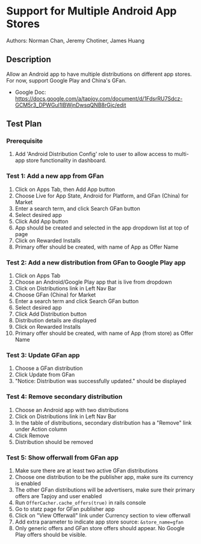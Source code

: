 # Support for Multiple Android App Stores

Authors: Norman Chan, Jeremy Chotiner, James Huang


## Description
Allow an Android app to have multiple distributions on different app stores.  For now, support Google Play and China's GFan.

* Google Doc: https://docs.google.com/a/tapjoy.com/document/d/1FdsrRU7Sdcz-GCM5r3_DPWGul1lBWjnDwsqQNB8rGjc/edit

## Test Plan

### Prerequisite

1. Add 'Android Distribution Config' role to user to allow access to multi-app store functionality in dashboard.

### Test 1: Add a new app from GFan

1. Click on Apps Tab, then Add App button
2. Choose Live for App State, Android for Platform, and GFan (China) for Market
3. Enter a search term, and click Search GFan button
4. Select desired app
5. Click Add App button
6. App should be created and selected in the app dropdown list at top of page
7. Click on Rewarded Installs
8. Primary offer should be created, with name of App as Offer Name

### Test 2: Add a new distribution from GFan to Google Play app

1. Click on Apps Tab
2. Choose an Android/Google Play app that is live from dropdown
3. Click on Distributions link in Left Nav Bar
4. Choose GFan (China) for Market
5. Enter a search term and click Search GFan button
6. Select desired app
7. Click Add Distribution button
8. Distribution details are displayed
9. Click on Rewarded Installs
10. Primary offer should be created, with name of App (from store) as Offer Name

### Test 3: Update GFan app

1. Choose a GFan distribution
2. Click Update from GFan
3. "Notice: Distribution was successfully updated." should be displayed

### Test 4: Remove secondary distribution

1. Choose an Android app with two distributions
2. Click on Distributions link in Left Nav Bar
3. In the table of distributions, secondary distribution has a "Remove" link under Action column
4. Click Remove
5. Distribution should be removed

### Test 5: Show offerwall from GFan app

1. Make sure there are at least two active GFan distributions
2. Choose one distribution to be the publisher app, make sure its currency is enabled
3. The other GFan distributions will be advertisers, make sure their primary offers are Tapjoy and user enabled
4. Run `OfferCacher.cache_offers(true)` in rails console
5. Go to statz page for GFan publisher app
6. Click on "View Offerwall" link under Currency section to view offerwall
7. Add extra parameter to indicate app store source: `&store_name=gfan`
8. Only generic offers and GFan store offers should appear.  No Google Play offers should be visible.

